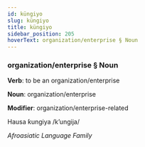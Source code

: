 ```yaml
---
id: küngiyo
slug: küngiyo
title: küngiyo
sidebar_position: 205
hoverText: organization/enterprise § Noun
---
```


### organization/enterprise § Noun

**Verb**: to be an organization/enterprise

**Noun**: organization/enterprise

**Modifier**: organization/enterprise-related

Hausa ƙungiya /kʼungija/

*Afroasiatic Language Family*